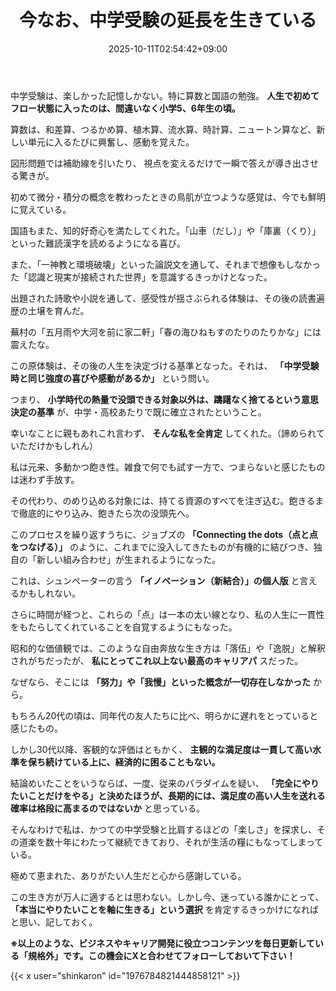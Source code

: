 ﻿---
title: "今なお、中学受験の延長を生きている"
date: 2025-10-11T02:54:42+09:00
draft: false
---

中学受験は、楽しかった記憶しかない。特に算数と国語の勉強。 **人生で初めてフロー状態に入ったのは、間違いなく小学5、6年生の頃。**



算数は、和差算、つるかめ算、植木算、流水算、時計算、ニュートン算など、新しい単元に入るたびに興奮し、感動を覚えた。

図形問題では補助線を引いたり、
視点を変えるだけで一瞬で答えが導き出させる驚きが。

初めて微分・積分の概念を教わったときの鳥肌が立つような感覚は、今でも鮮明に覚えている。



国語もまた、知的好奇心を満たしてくれた。「山車（だし）」や「庫裏（くり）」といった難読漢字を読めるようになる喜び。

また、「一神教と環境破壊」といった論説文を通して、それまで想像もしなかった「認識と現実が接続された世界」を意識するきっかけとなった。

出題された詩歌や小説を通して、感受性が揺さぶられる体験は、その後の読書遍歴の土壌を育んだ。

蕪村の「五月雨や大河を前に家二軒」「春の海ひねもすのたりのたりかな」には震えたな。



この原体験は、その後の人生を決定づける基準となった。それは、 **「中学受験時と同じ強度の喜びや感動があるか」** という問い。

つまり、 **小学時代の熱量で没頭できる対象以外は、躊躇なく捨てるという意思決定の基準** が、中学・高校あたりで既に確立されたということ。



幸いなことに親もあれこれ言わず、 **そんな私を全肯定** してくれた。（諦められていただけかもしれん）

私は元来、多動かつ飽き性。雑食で何でも試す一方で、つまらないと感じたものは迷わず手放す。

その代わり、のめり込める対象には、持てる資源のすべてを注ぎ込む。飽きるまで徹底的にやり込み、飽きたら次の没頭先へ。



このプロセスを繰り返すうちに、ジョブズの **「Connecting the dots（点と点をつなげる）」** のように、これまでに没入してきたものが有機的に結びつき、独自の「新しい組み合わせ」が生まれるようになった。

これは、シュンペーターの言う **「イノベーション（新結合）」の個人版** と言えるかもしれない。



さらに時間が経つと、これらの「点」は一本の太い線となり、私の人生に一貫性をもたらしてくれていることを自覚するようにもなった。

昭和的な価値観では、このような自由奔放な生き方は「落伍」や「逸脱」と解釈されがちだったが、 **私にとってこれ以上ない最高のキャリアパ** スだった。

なぜなら、そこには **「努力」や「我慢」といった概念が一切存在しなかった** から。



もちろん20代の頃は、同年代の友人たちに比べ、明らかに遅れをとっていると感じたもの。

しかし30代以降、客観的な評価はともかく、 **主観的な満足度は一貫して高い水準を保ち続けている上に、経済的に困ることもない。**



結論めいたことをいうならば、一度、従来のパラダイムを疑い、 **「完全にやりたいことだけをやる」と決めたほうが、長期的には、満足度の高い人生を送れる確率は格段に高まるのではないか** と思っている。

そんなわけで私は、かつての中学受験と比肩するほどの「楽しさ」を探求し、その道楽を数十年にわたって継続できており、それが生活の糧にもなってしまっている。

極めて恵まれた、ありがたい人生だと心から感謝している。

この生き方が万人に適するとは思わない。しかし今、迷っている誰かにとって、 **「本当にやりたいことを軸に生きる」という選択** を肯定するきっかけになればと思い、記しておく。



**※以上のような、ビジネスやキャリア開発に役立つコンテンツを毎日更新している「規格外」です。この機会にXと合わせてフォローしておいて下さい！**



{{< x user="shinkaron" id="1976784821444858121" >}}